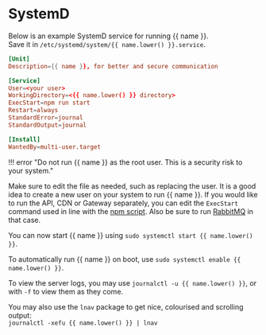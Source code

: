 # SystemD

Below is an example SystemD service for running {{ name }}.  
Save it in `/etc/systemd/system/{{ name.lower() }}.service`.

```toml
[Unit]
Description={{ name }}, for better and secure communication

[Service]
User=<your user>
WorkingDirectory=<{{ name.lower() }} directory>
ExecStart=npm run start
Restart=always
StandardError=journal
StandardOutput=journal

[Install]
WantedBy=multi-user.target
```

!!! error "Do not run {{ name }} as the root user. This is a security risk to your system."

Make sure to edit the file as needed, such as replacing the user.
It is a good idea to create a new user on your system to run {{ name }}.
If you would like to run the API, CDN or Gateway separately,
you can edit the `ExecStart` command used in line with the [npm script](npmScripts.md).
Also be sure to run [RabbitMQ](configuration/rabbitmq.md) in that case.

You can now start {{ name }} using `sudo systemctl start {{ name.lower() }}`.

To automatically run {{ name }} on boot, use `sudo systemctl enable {{ name.lower() }}`.

To view the server logs, you may use `journalctl -u {{ name.lower() }}`, or with `-f` to view them as they come.

You may also use the `lnav` package to get nice, colourised and scrolling output:  
`journalctl -xefu {{ name.lower() }} | lnav`
